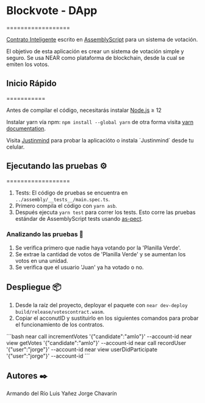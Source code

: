 # Blockvote - DApp

==================

[Contrato Inteligente] escrito en [AssemblyScript] para un sistema de votación.

El objetivo de esta aplicación es crear un sistema de votación simple y seguro. Se usa NEAR como plataforma de blockchain, desde la cual se emiten los votos.

## Inicio Rápido

===========

Antes de compilar el código, necesitarás instalar [Node.js] ≥ 12

Instalar yarn vía npm: `npm install --global yarn` de otra forma visita [yarn documentation].

Visita [Justinmind] para probar la aplicacióto o instala ´Justinmind` desde tu celular.

## Ejecutando las pruebas ⚙️

==================

1. Tests: El código de pruebas se encuentra en `../assembly/__tests__/main.spec.ts`.
2. Primero compila el código con `yarn asb`.
3. Después ejecuta `yarn test` para correr los tests. Esto corre las pruebas estándar de AssemblyScript tests usando [as-pect].

### Analizando las pruebas 🔩

1. Se verifica primero que nadie haya votando por la 'Planilla Verde'.
2. Se extrae la cantidad de votos de 'Planilla Verde' y se aumentan los votos en una unidad.
3. Se verifica que el usuario 'Juan' ya ha votado o no.

## Despliegue 📦

1. Desde la raíz del proyecto, deployar el paquete con `near dev-deploy build/release/votescontract.wasm`.
2. Copiar el acconutID y sustituirlo en los siguientes comandos para probar el funcionamiento de los contratos.

´´´bash
near call <acconutID> incrementVotes '{"candidate":"amlo"}' --account-id <acconutID>
near view <acconutID> getVotes '{"candidate":"amlo"}' --account-id <acconutID>
near call <acconutID> recordUser '{"user":"jorge"}' --account-id <acconutID>
near view <acconutID> userDidParticipate '{"user":"jorge"}' --account-id <acconutID>
´´´

## Autores ✒️

Armando del Río
Luis Yañez
Jorge Chavarín

[contrato inteligente]: https://docs.near.org/docs/develop/contracts/overview
[assemblyscript]: https://www.assemblyscript.org/
[create-near-app]: https://github.com/near/create-near-app
[node.js]: https://nodejs.org/en/download/package-manager/
[as-pect]: https://www.npmjs.com/package/@as-pect/cli
[justinmind]: https://www.justinmind.com/usernote/tests/68299055/68299921/68299923/index.html
[yarn documentation]: https://classic.yarnpkg.com/lang/en/docs/install/#windows-stable
